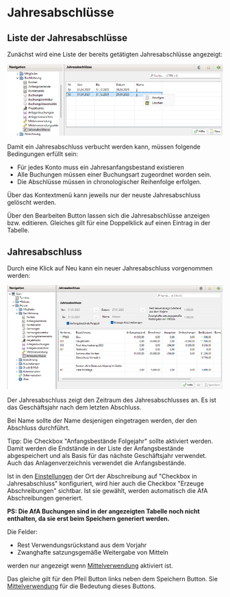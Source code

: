 # Jahresabschlüsse

## Liste der Jahresabschlüsse

Zunächst wird eine Liste der bereits getätigten Jahresabschlüsse angezeigt:

![](../../../v3.1.x/buchf/img/JahresAbschluesseView.png)

Damit ein Jahresabschluss verbucht werden kann, müssen folgende Bedingungen erfüllt sein:

* Für jedes Konto muss ein Jahresanfangsbestand existieren
* Alle Buchungen müssen einer Buchungsart zugeordnet worden sein.
* Die Abschlüsse müssen in chronologischer Reihenfolge erfolgen.

Über das Kontextmenü kann jeweils nur der neuste Jahresabschluss gelöscht werden.

Über den Bearbeiten Button lassen sich die Jahresabschlüsse anzeigen bzw. editieren. Gleiches gilt für eine Doppelklick auf einen Eintrag in der Tabelle.

## Jahresabschluss

Durch eine Klick auf Neu kann ein neuer Jahresabschluss vorgenommen werden:

![](../../../v3.1.x/buchf/img/JahresabschlussView.png)

Der Jahresabschluss zeigt den Zeitraum des Jahresabschlusses an. Es ist das Geschäftsjahr nach dem letzten Abschluss.

Bei Name sollte der Name desjenigen eingetragen werden, der den Abschluss durchführt.

Tipp: Die Checkbox "Anfangsbestände Folgejahr" sollte aktiviert werden. Damit werden die Endstände in der Liste der Anfangsbestände abgespeichert und als Basis für das nächste Geschäftsjahr verwendet. Auch das Anlagenverzeichnis verwendet die Anfangsbestände.

Ist in den [Einstellungen](../../3.1/administration/einstellungen/anzeige.md) der Ort der Abschreibung auf "Checkbox in Jahresabschluss" konfiguriert, wird hier auch die Checkbox "Erzeuge Abschreibungen" sichtbar. Ist sie gewählt, werden automatisch die AfA Abschreibungen generiert.

**PS: Die AfA Buchungen sind in der angezeigten Tabelle noch nicht enthalten, da sie erst beim Speichern generiert werden.**

Die Felder:

* Rest Verwendungsrückstand aus dem Vorjahr
* Zwanghafte satzungsgemäße Weitergabe von Mitteln

werden nur angezeigt wenn [Mittelverwendung](../../3.1/buchf/mittelverwendung.md) aktiviert ist.

Das gleiche gilt für den Pfeil Button links neben dem Speichern Button. Sie [Mittelverwendung](../../3.1/buchf/mittelverwendung.md) für die Bedeutung dieses Buttons.
